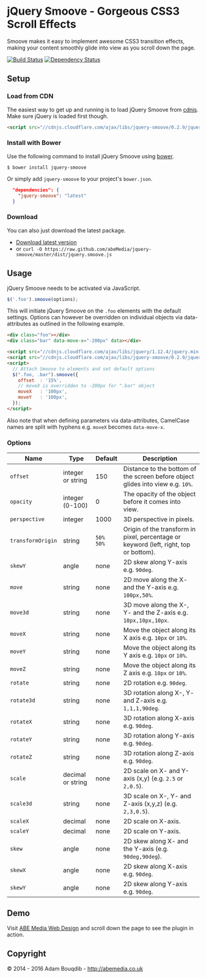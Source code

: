 jQuery Smoove - Gorgeous CSS3 Scroll Effects
=============

Smoove makes it easy to implement awesome CSS3 transition effects, making your content smoothly glide into view as you scroll down the page.

[![Build Status](https://travis-ci.org/abeMedia/jquery-smoove.svg?branch=master)](https://travis-ci.org/abeMedia/jquery-smoove)
[![Dependency Status](https://dependencyci.com/github/abeMedia/jquery-smoove/badge)](https://dependencyci.com/github/abeMedia/jquery-smoove)


## Setup

### Load from CDN

The easiest way to get up and running is to load jQuery Smoove from [cdnjs](https://cdnjs.com/libraries/jquery-smoove). Make sure jQuery is loaded first though.

```html
<script src="//cdnjs.cloudflare.com/ajax/libs/jquery-smoove/0.2.9/jquery.smoove.min.js"></script>
```

### Install with Bower 

Use the following command to install jQuery Smoove using [bower](https://github.com/twitter/bower).

```
$ bower install jquery-smoove
```

Or simply add `jquery-smoove` to your project's `bower.json`.

``` json
  "dependencies": {
    "jquery-smoove": "latest"
  }
```

### Download 

You can also just download the latest package.

- [Download latest version](https://github.com/abeMedia/jquery-smoove/archive/master.zip)
- or `curl -O https://raw.github.com/abeMedia/jquery-smoove/master/dist/jquery.smoove.js`

## Usage

jQuery Smoove needs to be activated via JavaScript.

```javascript
$('.foo').smoove(options);
```
This will initiate jQuery Smoove on the `.foo` elements with the default settings. Options can however be overridden on individual objects via data-attributes as outlined in the following example.

```html
<div class="foo"></div>
<div class="bar" data-move-x="-200px" data></div>

<script src="//cdnjs.cloudflare.com/ajax/libs/jquery/1.12.4/jquery.min.js"></script>
<script src="//cdnjs.cloudflare.com/ajax/libs/jquery-smoove/0.2.9/jquery.smoove.min.js"></script>
<script>
  // Attach Smoove to elements and set default options
  $(".foo, .bar").smoove({
    offset  : '15%',
    // moveX is overridden to -200px for ".bar" object
    moveX   : '100px',
    moveY   : '100px',
  });
</script>
```

Also note that when defining parameters via data-attributes, CamelCase names are split with hyphens e.g. `moveX` becomes `data-move-x`.


### Options

| Name      | Type | Default | Description |
|-----------|------|---------|-------------|
| `offset`  | integer or string  | 150 | Distance to the bottom of the screen before object glides into view e.g. `10%`. |
| `opacity` | integer (0-100) | 0 | The opacity of the object before it comes into view. |
| `perspective` | integer | 1000 | 3D perspective in pixels. |
| `transformOrigin` | string | `50% 50%` | Origin of the transform in pixel, percentage or keyword (left, right, top or bottom). |
| `skewY`   | angle | none | 2D skew along Y-axis e.g. `90deg`. |
| `move`    | string | none | 2D move along the X- and the Y-axis e.g. `100px,50%`. |
| `move3d`  | string | none | 3D move along the X-, Y- and the Z-axis e.g. `10px,10px,10px`. |
| `moveX`   | string | none | Move the object along its X axis e.g. `10px` or `10%`. |
| `moveY`   | string | none | Move the object along its Y axis e.g. `10px` or `10%`. |
| `moveZ`   | string | none | Move the object along its Z axis e.g. `10px` or `10%`. |
| `rotate`  | string | none | 2D rotation e.g. `90deg`. |
| `rotate3d`| string | none | 3D rotation along X-, Y- and Z-axis e.g. `1,1,1,90deg`. |
| `rotateX` | string | none | 3D rotation along X-axis e.g. `90deg`. |
| `rotateY` | string | none | 3D rotation along Y-axis e.g. `90deg`. |
| `rotateZ` | string | none | 3D rotation along Z-axis e.g. `90deg`. |
| `scale`   | decimal or string  | none | 2D scale on X- and Y-axis (x,y) (e.g. `2.5` or `2,0.5`). |
| `scale3d` | string | none | 3D scale on X-, Y- and Z-axis (x,y,z) (e.g. `2,3,0.5`). |
| `scaleX`  | decimal | none | 2D scale on X-axis. |
| `scaleY`  | decimal | none | 2D scale on Y-axis. |
| `skew`    | angle | none | 2D skew along X- and the Y-axis (e.g. `90deg,90deg`). |
| `skewX`   | angle | none | 2D skew along X-axis e.g. `90deg`. |
| `skewY`   | angle | none | 2D skew along Y-axis e.g. `90deg`. |
 

## Demo

Visit [ABE Media Web Design](http://abemedia.co.uk) and scroll down the page to see the plugin in action.


## Copyright

&copy; 2014 - 2016 Adam Bouqdib - http://abemedia.co.uk
